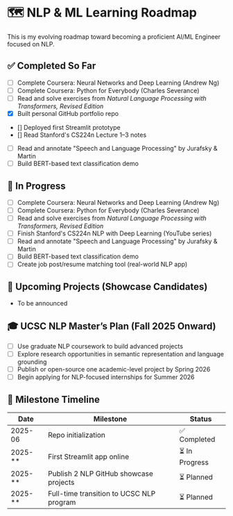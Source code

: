 # 🗺️ NLP & ML Learning Roadmap

This is my evolving roadmap toward becoming a proficient AI/ML Engineer focused on NLP.

## ✅ Completed So Far

- [ ] Complete Coursera: Neural Networks and Deep Learning (Andrew Ng)
- [ ] Complete Coursera: Python for Everybody (Charles Severance)
- [ ] Read and solve exercises from *Natural Language Processing with Transformers, Revised Edition*
- [x] Built personal GitHub portfolio repo
- [] Deployed first Streamlit prototype
- [] Read Stanford's CS224n Lecture 1–3 notes
- [ ] Read and annotate "Speech and Language Processing" by Jurafsky & Martin
- [ ] Build BERT-based text classification demo

## 🎯 In Progress
- [ ] Complete Coursera: Neural Networks and Deep Learning (Andrew Ng)
- [ ] Complete Coursera: Python for Everybody (Charles Severance)
- [ ] Read and solve exercises from *Natural Language Processing with Transformers, Revised Edition*
- [ ] Finish Stanford's CS224n NLP with Deep Learning (YouTube series)
- [ ] Read and annotate "Speech and Language Processing" by Jurafsky & Martin
- [ ] Build BERT-based text classification demo
- [ ] Create job post/resume matching tool (real-world NLP app)

## 🧪 Upcoming Projects (Showcase Candidates)

- To be announced

## 🎓 UCSC NLP Master’s Plan (Fall 2025 Onward)

- [ ] Use graduate NLP coursework to build advanced projects
- [ ] Explore research opportunities in semantic representation and language grounding
- [ ] Publish or open-source one academic-level project by Spring 2026
- [ ] Begin applying for NLP-focused internships for Summer 2026

## 📆 Milestone Timeline

| Date        | Milestone                            | Status      |
|-------------|--------------------------------------|-------------|
| 2025-06     | Repo initialization                  | ✅ Completed |
| 2025-**     | First Streamlit app online           | ⏳ In Progress |
| 2025-**     | Publish 2 NLP GitHub showcase projects | ⏳ Planned   |
| 2025-**     | Full-time transition to UCSC NLP program | ⏳ Planned |
